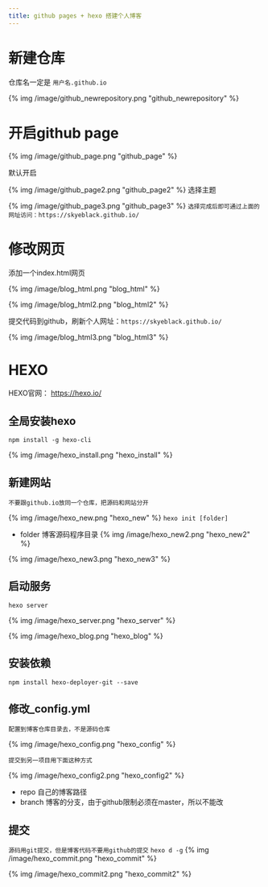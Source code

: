 ```yaml
---
title: github pages + hexo 搭建个人博客
---
```


# 新建仓库

仓库名一定是  `用户名.github.io`

 {% img /image/github_newrepository.png "github_newrepository" %}

# 开启github page

 {% img /image/github_page.png "github_page" %}

默认开启

{% img /image/github_page2.png "github_page2" %}
选择主题

{% img /image/github_page3.png "github_page3" %}
`选择完成后即可通过上面的网址访问：https://skyeblack.github.io/`

# 修改网页

添加一个index.html网页

{% img /image/blog_html.png "blog_html" %}

{% img /image/blog_html2.png "blog_html2" %}

提交代码到github，刷新个人网址：`https://skyeblack.github.io/`

{% img /image/blog_html3.png "blog_html3" %}

# HEXO

HEXO官网： https://hexo.io/ 

## 全局安装hexo
`npm install -g hexo-cli`

{% img /image/hexo_install.png "hexo_install" %}

## 新建网站
`不要跟github.io放同一个仓库，把源码和网站分开`

{% img /image/hexo_new.png "hexo_new" %}
`hexo init [folder]`

 - folder 博客源码程序目录
    {% img /image/hexo_new2.png "hexo_new2" %}

  {% img /image/hexo_new3.png "hexo_new3" %}
## 启动服务
`hexo server`

{% img /image/hexo_server.png "hexo_server" %}

{% img /image/hexo_blog.png "hexo_blog" %}

## 安装依赖
`npm install hexo-deployer-git --save`
## 修改_config.yml
`配置到博客仓库目录去，不是源码仓库`

{% img /image/hexo_config.png "hexo_config" %}

`提交到另一项目用下面这种方式`

{% img /image/hexo_config2.png "hexo_config2" %}

 - repo 自己的博客路径
 - branch 博客的分支，由于github限制必须在master，所以不能改
## 提交
`源码用git提交，但是博客代码不要用github的提交`
`hexo d -g`
{% img /image/hexo_commit.png "hexo_commit" %}

{% img /image/hexo_commit2.png "hexo_commit2" %}